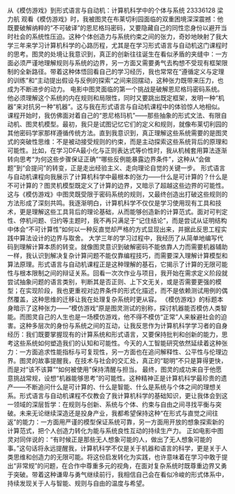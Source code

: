 从《模仿游戏》到形式语言与自动机：计算机科学中的个体与系统
23336128 梁力航
观看《模仿游戏》时，我被图灵在布莱切利园面临的双重困境深深震撼：他既要破解纳粹的“不可破译”的恩尼格玛密码，又要隐藏自己的同性恋身份以避开当时社会的系统性压迫。这种个体创造力与系统约束之间的张力，奇妙地映射了我大学三年来学习计算机科学的心路历程，尤其是在学习形式语言与自动机这门课程时的思考。图灵的处境让我意识到，真正的创新往往诞生在看似矛盾的夹缝中：一方面必须严谨地理解规则与系统的边界，另一方面又需要勇气去构想不受现有框架限制的全新路径。带着这种体悟回看自己的学习经历，我也常常在“遵循定义与定理的训练”和“主动提出假设与反例的探索”之间来回摆动，这种张力既带来压力，也成为不断进步的动力。
电影中图灵面临的第一个挑战是破解恩尼格玛密码系统。他必须理解这个系统的内在规则和局限性，同时又要跳出既定框架，发明一种“机器”来对抗另一种“机器”。这与我在形式语言与自动机课程中的体验惊人地相似。课程开始时，我仿佛面对着自己的“恩尼格玛机”——那些抽象的形式文法、有限自动机、图灵机模型。最初，我只是试图记忆它们的定义和规则，就像布莱切利园的其他密码学家那样遵循传统方法。直到我意识到，真正理解这些系统需要的是图灵式的突破性思维：不是被动接受规则的约束，而是主动探索这些系统背后的原理和可能性。比如，在学习DFA最小化与正则表达式等价性时，我从机械套用算法逐渐转向思考“为何这些步骤保证正确”“哪些反例能暴露边界条件”，这种从“会做题”到“会提问”的转变，正是走出经验主义、走向理论自觉的关键一步。
形式语言与自动机课程向我展示了计算机科学中最根本的张力——什么是可计算的？什么是不可计算的？图灵机模型既定义了计算的边界，又暗示了超越这些边界的可能性。这与《模仿游戏》中图灵既受限于密码系统的规则，又最终创造出打破这些规则的方法形成了深刻共鸣。我逐渐明白，计算机科学不仅仅是学习使用现有工具和技术，更是理解这些工具背后的理论基础，从而能够创造新的计算范式。面对可判定性、停机问题、归约等主题时，我不再只满足于“记住结论”，而是尝试从证明结构中体会“不可计算性”如何以一种反直觉却严格的方式显现出来，并据此反思工程实践中算法设计的边界与取舍。
大学三年的学习过程中，我经历了从简单地编写代码到理解计算本质的转变。就像图灵意识到破解密码不能依靠人力而需要机器辅助一样，我认识到解决复杂计算问题不能仅靠编程技巧，而需要深入理解计算模型和算法原理。形式语言与自动机课程正是这种理解的基石，它揭示了计算的无限可能性与根本限制之间的辩证关系。回看一次次作业与项目，我开始在需求定义阶段就尝试抽象问题的语言类别，判断其是否正则、上下文无关，或是否需要更强的模型；在实现阶段，我也更重视对边界条件的形式化描述，而不是依赖测试用例的偶然覆盖，这种思维的迁移让我在处理复杂系统时更从容。
《模仿游戏》的标题本身暗示了这种张力——“模仿游戏”原是图灵测试的别称，探讨机器能否模仿人类智能。而图灵自己的人生也是一场模仿游戏，他不得不模仿“正常”人来躲避社会的迫害。这种多层次的身份与系统之间的互动，让我反思作为计算机科学学习者的自身经历：我们既要掌握现有的计算系统和形式语言，又要保持批判和创新的能力，思考这些系统如何塑造我们的认知和可能性。今天的人工智能研究依然延续着这种张力：一方面追求性能指标与可复现性，另一方面也在追问解释性、公平性与伦理边界。图灵的故事提醒我，在技术与社会的交汇处，真正的“聪明”不只是算得更快，而是对“该不该算”“如何被使用”保持清醒与担当。
最终，图灵的成功来自于他愿意挑战常规，设想“机器能够思考”的可能性。这种精神正是计算机科学最珍贵的遗产——不断追问什么是可计算的、什么是智能、什么是系统与个体之间的理想关系。形式语言与自动机课程不仅教会了我计算机科学的基础知识，更让我体会到这一领域的深层哲学：在规则与创新、系统与个体、约束与自由之间寻找平衡与突破。未来无论继续深造还是投身产业，我都希望保持这种“在形式与直觉之间往返”的能力：一方面用严谨的模型保证系统可靠，另一方面用开放的想象探索新的计算范式，把个人创造力转化为能与系统良性互动的持续生产力。
正如电影中图灵对同伴说的：“有时候正是那些无人想象可能的人，做出了无人想象可能的事。”这句话将永远提醒我，计算机科学不仅是关于机器和语言的科学，更是关于人类思维和创造力的无限可能。将这份启发转化为实践，也许意味着在学习中敢于提出“非常规”的问题，在合作中尊重多元的视角，在面对复杂系统时既尊重边界又勇于突破。带着这种谦卑与勇气继续前行，我相信自己会在看似冷峻的形式体系中，持续发现关于人与智能、规则与自由的温度与希望。